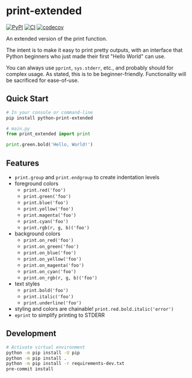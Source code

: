 # print-extended

[![PyPI](https://img.shields.io/pypi/v/python-print-extended)](https://pypi.org/project/python-print-extended/)
[![CI](https://github.com/spenserblack/python-print-extended/actions/workflows/ci.yml/badge.svg)](https://github.com/spenserblack/python-print-extended/actions/workflows/ci.yml)
[![codecov](https://codecov.io/gh/spenserblack/python-print-extended/branch/main/graph/badge.svg?token=tgIB3T966J)](https://codecov.io/gh/spenserblack/python-print-extended)

An extended version of the print function.

The intent is to make it easy to print pretty outputs, with an interface
that Python beginners who just made their first "Hello World" can use.

You can always use `pprint`, `sys.stderr`, etc., and probably should for
complex usage. As stated, this is to be beginner-friendly. Functionality
will be sacrificed for ease-of-use.

## Quick Start

```bash
# In your console or command-line
pip install python-print-extended
```

```python
# main.py
from print_extended import print

print.green.bold('Hello, World!')
```

## Features

- `print.group` and `print.endgroup` to create indentation levels
- foreground colors
  - `print.red('foo')`
  - `print.green('foo')`
  - `print.blue('foo')`
  - `print.yellow('foo')`
  - `print.magenta('foo')`
  - `print.cyan('foo')`
  - `print.rgb(r, g, b)('foo')`
- background colors
  - `print.on_red('foo')`
  - `print.on_green('foo')`
  - `print.on_blue('foo')`
  - `print.on_yellow('foo')`
  - `print.on_magenta('foo')`
  - `print.on_cyan('foo')`
  - `print.on_rgb(r, g, b)('foo')`
- text styles
  - `print.bold('foo')`
  - `print.italic('foo')`
  - `print.underline('foo')`
- styling and colors are chainable! `print.red.bold.italic('error')`
- `eprint` to simplify printing to STDERR

## Development

```bash
# Activate virtual environment
python -m pip install -U pip
python -m pip install .
python -m pip install -r requirements-dev.txt
pre-commit install
```
